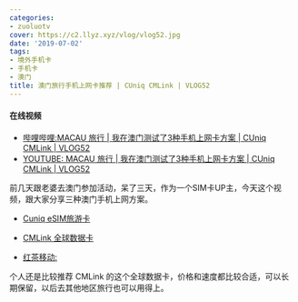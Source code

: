 ```yaml
---
categories:
- zuoluotv
cover: https://c2.llyz.xyz/vlog/vlog52.jpg
date: '2019-07-02'
tags:
- 境外手机卡
- 手机卡
- 澳门
title: 澳门旅行手机上网卡推荐 | CUniq CMLink | VLOG52
---
```


#### 在线视频

- [哔哩哔哩:MACAU 旅行 | 我在澳门测试了3种手机上网卡方案 | CUniq CMLink | VLOG52](https://www.bilibili.com/video/av56208777)
- [YOUTUBE: MACAU 旅行 | 我在澳门测试了3种手机上网卡方案 | CUniq CMLink | VLOG52](https://www.youtube.com/watch?v=Js_wZn6LBKo)

前几天跟老婆去澳门参加活动，呆了三天，作为一个SIM卡UP主，今天这个视频，跟大家分享三种澳门手机上网方案。

- [Cuniq eSIM旅游卡](https://www.cuniq.com/hk/data-card/?esim=1)

- [CMLink 全球数据卡](https://global.cmlink.com/global/pc/views/home.html)

- [红茶移动:](https://www.redteamobile.com/)

个人还是比较推荐 CMLink 的这个全球数据卡，价格和速度都比较合适，可以长期保留，以后去其他地区旅行也可以用得上。
